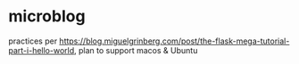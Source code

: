 # microblog
practices per https://blog.miguelgrinberg.com/post/the-flask-mega-tutorial-part-i-hello-world,  plan to support macos &amp; Ubuntu
